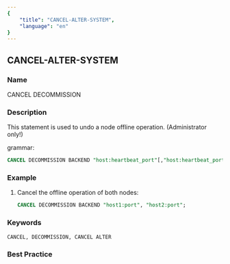 ```yaml
---
{
    "title": "CANCEL-ALTER-SYSTEM",
    "language": "en"
}
---
```


## CANCEL-ALTER-SYSTEM

### Name

CANCEL DECOMMISSION

### Description

This statement is used to undo a node offline operation. (Administrator only!)

grammar:

```sql
CANCEL DECOMMISSION BACKEND "host:heartbeat_port"[,"host:heartbeat_port"...];
```

### Example

  1. Cancel the offline operation of both nodes:

      ```sql
      CANCEL DECOMMISSION BACKEND "host1:port", "host2:port";
      ```

### Keywords

    CANCEL, DECOMMISSION, CANCEL ALTER

### Best Practice


